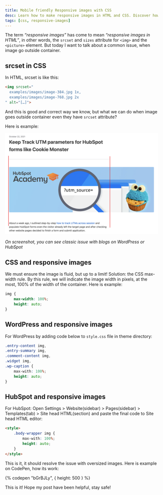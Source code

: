 ```yaml
---
title: Mobile friendly Responsive images with CSS
desc: Learn how to make responsive images in HTML and CSS. Discover how to prevent images from going outside the container. Find solutions for WordPress and HubSpot.
tags: [css, responsive-images]
---
```


The term *“responsive images”* has come to mean *“responsive images in HTML”*, in other words, the ```srcset``` and `sizes`
attribute for `<img>` and the `<picture>` element. But today I want to talk about a common issue, when image go outside
container.

## srcset in CSS

In HTML, srcset is like this:

```html
<img srcset="
  examples/images/image-384.jpg 1x,
  examples/images/image-768.jpg 2x
" alt="[…]">
```

And this is good and correct way we know, but what we can do when image goes outside container even they have `srcset`
attribute?

Here is example:

<img src="./responsive-images-issue.png" alt="Responsive images issue" eleventy:widths="900">

*On screenshot, you can see classic issue with blogs on WordPress or HubSpot*

## CSS and responsive images

We must ensure the image is fluid, but up to a limit! Solution: the CSS max-width rule. By this rule, we will indicate
the image width in pixels, at the most, 100% of the width of the container. Here is example:

```css
img {
	max-width: 100%;
	height: auto;
}
```

## WordPress and responsive images

For WordPress by adding code below to `style.css` file in theme directory:

```css
.entry-content img,
.entry-summary img,
.comment-content img,
.widget img,
.wp-caption {
	max-with: 100%;
	height: auto;
}
```

## HubSpot and responsive images

For HubSpot: Open Settings > Website(sidebar) > Pages(sidebar) > Templates(tab) > Site head HTML(section) and paste the
final code to Site head HTML editor:

```html
<style>
	.body-wrapper img {
		max-with: 100%;
		height: auto;
	}
</style>
```

This is it, it should resolve the issue with oversized images. Here is example on CodePen, how its work:

{% codepen "bGrBJLy", { height: 500 } %}

This is it! Hope my post have been helpful, stay safe!


